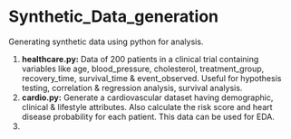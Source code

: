 # Synthetic_Data_generation
Generating synthetic data using python for analysis.
<ol>
    <li><b>healthcare.py:</b> Data of 200 patients in a clinical trial containing variables like age, blood_pressure, cholesterol, treatment_group, recovery_time, survival_time & event_observed. Useful for hypothesis testing, correlation & regression analysis, survival analysis.
    <li><b>cardio.py:</b> Generate a cardiovascular dataset having demographic, clinical & lifestyle attributes. Also calculate the risk score and heart disease probability for each patient. This data can be used for EDA.
    <li>
</ol>